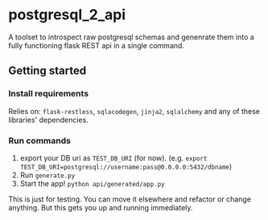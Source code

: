 # postgresql_2_api
A toolset to introspect raw postgresql schemas and genenrate them into a fully functioning flask REST api in a single command.

## Getting started

### Install requirements

Relies on: `flask-restless`, `sqlacodegen`, `jinja2`, `sqlalchemy` and any of these libraries' dependencies.

### Run commands

1. export your DB uri as `TEST_DB_URI` (for now). (e.g. `export TEST_DB_URI=postgresql://username:pass@0.0.0.0:5432/dbname`)
2. Run `generate.py`
3. Start the app! `python api/generated/app.py`

This is just for testing. You can move it elsewhere and refactor or change anything. But this gets you up and running immediately.
